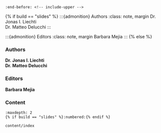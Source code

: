 ```{include} ../README.md
:end-before: <!-- include-upper -->
```

{% if build == "slides" %}
:::{admonition} Authors
:class: note, margin
Dr. Jonas I. Liechti  
Dr. Matteo Delucchi
:::

:::{admonition} Editors
:class: note, margin
Barbara Mejia
:::
{% else %}
### Authors

**Dr. Jonas I. Liechti**  
**Dr. Matteo Delucchi**

### Editors

**Barbara Mejia**  

### Content
```{toctree}
:maxdepth: 2
{% if build == "slides" %}:numbered:{% endif %}

content/index
```
